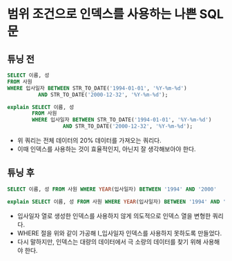 
# 범위 조건으로 인덱스를 사용하는 나쁜 SQL 문

## 튜닝 전

```sql
SELECT 이름, 성
FROM 사원
WHERE 입사일자 BETWEEN STR_TO_DATE('1994-01-01', '%Y-%m-%d')
          AND STR_TO_DATE('2000-12-32', '%Y-%m-%d');
```


```sql
explain SELECT 이름, 성
        FROM 사원
        WHERE 입사일자 BETWEEN STR_TO_DATE('1994-01-01', '%Y-%m-%d')
                  AND STR_TO_DATE('2000-12-32', '%Y-%m-%d');
```


* 위 쿼리는 전체 데이터의 20% 데이터를 가져오는 쿼리다.
* 이때 인덱스를 사용하는 것이 효율적인지, 아닌지 잘 생각해보아야 한다.

## 튜닝 후

```sql
SELECT 이름, 성 FROM 사원 WHERE YEAR(입사일자) BETWEEN '1994' AND '2000'
```

```sql
explain SELECT 이름, 성 FROM 사원 WHERE YEAR(입사일자) BETWEEN '1994' AND '2000'
```

* 입사일자 열로 생성한 인덱스를 사용하지 않게 의도적으로 인덱스 열을 변형한 쿼리다.
* WHERE 절을 위와 같이 가공해 I_입사일자 인덱스를 사용하지 못하도록 만들었다.
* 다시 말하지만, 인덱스는 대량의 데이터에서 극 소량의 데이터를 찾기 위해 사용해야 한다.
